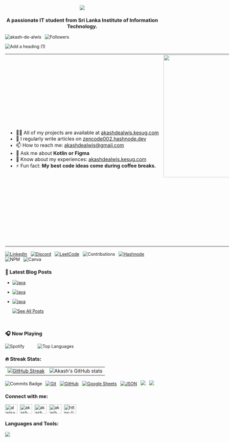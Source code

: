 <h1 align="center">
    <img src="https://readme-typing-svg.herokuapp.com/?font=Orbitron&size=35&color=FFFFFF&center=true&vCenter=true&width=500&height=70&duration=4000&lines=Hi+There+!;+I%27m+Akash+De+Alwis+!;" />
</h1>

<h3 align="center">A passionate IT student from Sri Lanka Institute of Information Technology.</h3>

 <img src="https://komarev.com/ghpvc/?username=akash-de-alwis&label=Profile%20views&color=0e75b6&style=flat" alt="akash-de-alwis"  /> &nbsp; ![Followers](https://img.shields.io/github/followers/akash-de-alwis?style=social)



![Add a heading (1)](https://github.com/user-attachments/assets/f0a9a5b4-3f2a-465d-913a-9a6e63c0427e)
<div align="left">
  <table style="width: 2000px;">
    <tr>
      <td>
        <ul>
          <li>👨‍💻 All of my projects are available at <a href="https://akash-de-alwis.github.io/profolio/" target="_blank">akashdealwis.kesug.com</a></li>
          <li>📝 I regularly write articles on <a href="https://zencode002.hashnode.dev/" target="_blank">zencode002.hashnode.dev</a></li>
          <li>📫 How to reach me: <a href="mailto:akashdealwis@gmail.com" target="_blank">akashdealwis@gmail.com</a></li>
          <li>💬 Ask me about <strong>Kotlin or Figma</strong></li>
          <li>📄 Know about my experiences: <a href="https://akash-de-alwis.github.io/profolio/ target="_blank"">akashdealwis.kesug.com</a></li>
          <li>⚡ Fun fact: <strong>My best code ideas come during coffee breaks.</strong></li>
        </ul>
      </td>
      <td>
        <img src="https://i.pinimg.com/originals/0f/ac/a7/0faca7966eaa862e84ac9dfd07c34513.gif" style="width:400px;"/>
        <img align="center" alt="Coding" width="450" src="https://repository-images.githubusercontent.com/588181932/e36ec678-7984-4cdd-8e4c-a3932772ff8e">
      </td>
    </tr>
  </table>
</div>
    
[![LinkedIn](https://img.shields.io/badge/LinkedIn-Connect-blue?style=for-the-badge&logo=linkedin)](https://www.linkedin.com/in/akash-de-alwis)&nbsp;&nbsp;
[![Discord](https://img.shields.io/badge/Discord-Visit-7289DA?style=for-the-badge&logo=discord&logoColor=white)](https://discord.com/users/1057331971749072897)&nbsp;&nbsp;
[![LeetCode](https://img.shields.io/badge/LeetCode-Progress-brightgreen?style=for-the-badge&logo=leetcode)](https://leetcode.com)&nbsp;&nbsp;
![Contributions](https://img.shields.io/badge/contributions-100%2B-blue?style=for-the-badge)&nbsp;&nbsp; 
[![Hashnode](https://img.shields.io/badge/hashnode-%2300acee.svg?color=2962FF&style=for-the-badge&logo=hashnode&logoColor=white)](https://achhoubiplus.hashnode.dev)&nbsp;&nbsp; 
![NPM](https://img.shields.io/badge/NPM-%23CB3837.svg?style=for-the-badge&logo=npm&logoColor=white)&nbsp;&nbsp; 
![Canva](https://img.shields.io/badge/Canva-%2300C4CC.svg?style=for-the-badge&logo=Canva&logoColor=white) 


<!-- BLOG-POST-LIST:START -->

### 📝 Latest Blog Posts
- <a href="https://zencode002.hashnode.dev/understanding-java-data-structures-stacks-queues-lists-and-trees" >![java](https://img.shields.io/badge/Category-java-green) </a>
- <a href="https://zencode002.hashnode.dev/java-collections-framework" >![java](https://img.shields.io/badge/Category-java-green) </a>
- <a href="https://zencode002.hashnode.dev/java-exception-handling" >![java](https://img.shields.io/badge/Category-java-green) </a>

    <div align="left">
  <a href="https://zencode002.hashnode.dev/">
    <img src="https://img.shields.io/badge/See_All_Posts-red" alt="See All Posts">
  </a>
</div>
<!-- BLOG-POST-LIST:END -->
<br>

### 🎧 Now Playing
![Spotify](https://novatorem.vercel.app/api/spotify)  &nbsp;&nbsp;&nbsp;&nbsp;&nbsp;&nbsp;&nbsp;&nbsp;&nbsp; ![Top Languages](https://github-readme-stats.vercel.app/api/top-langs/?username=akash-de-alwis&layout=compact&theme=dark&bg_color=0d1117&title_color=58a6ff&text_color=white)

### 🔥 Streak Stats:
<table>
  <tr>
    <td>
      <a href="https://git.io/streak-stats">
        <img src="https://github-readme-streak-stats.herokuapp.com/?user=akash-de-alwis&theme=tokyonight" alt="GitHub Streak"/>
      </a>
    </td>
    <td>
      <img src="https://github-readme-stats.vercel.app/api?username=akash-de-alwis&show_icons=true&theme=tokyonight" alt="Akash's GitHub stats"/>
    </td>
  </tr>
</table>

![Commits Badge](https://badges.pufler.dev/commits/monthly/akash-de-alwis)&nbsp;&nbsp;
<a href="#"><img alt="Git" src="https://img.shields.io/badge/Git%20-%23F05033.svg?style=plastic&logo=git&logoColor=white"></a>&nbsp;&nbsp;
<a href="#"><img alt="GitHub" src="https://img.shields.io/badge/github-%23181717.svg?style=plastic&logo=github&logoColor=white"></a>&nbsp;&nbsp;
<a href="#"><img alt="Google Sheets" src="https://img.shields.io/badge/Google%20Sheets%20-%2334A853.svg?style=plastic&logo=google%20sheets&logoColor=white"></a>&nbsp;&nbsp;
<a href="#"><img alt="JSON" img src="https://img.shields.io/badge/json-%23000000.svg?style=plastic&logo=json&logoColor=white"></a>&nbsp;&nbsp;
<a href="#"><img src="https://img.shields.io/badge/latex-%23008080.svg?&style=plastic&logo=latex&logoColor=white" /></a>&nbsp;&nbsp;
<a href="#"><img src="https://img.shields.io/badge/mysql-%234479A1.svg?&style=plastic&logo=mysql&logoColor=white"/></a>&nbsp;&nbsp;

<h3 align="left">Connect with me:</h3>
<p align="left">
<a href="https://twitter.com/alwisakash002" target="blank"><img align="center" src="https://raw.githubusercontent.com/rahuldkjain/github-profile-readme-generator/master/src/images/icons/Social/twitter.svg" alt="alwisakash002" height="30" width="40" /></a>&nbsp;
<a href="https://linkedin.com/in/akash de alwis" target="blank"><img align="center" src="https://raw.githubusercontent.com/rahuldkjain/github-profile-readme-generator/master/src/images/icons/Social/linked-in-alt.svg" alt="akash de alwis" height="30" width="40" /></a>&nbsp;
<a href="https://fb.com/akash de alwis" target="blank"><img align="center" src="https://raw.githubusercontent.com/rahuldkjain/github-profile-readme-generator/master/src/images/icons/Social/facebook.svg" alt="akash de alwis" height="30" width="40" /></a>&nbsp;
<a href="https://instagram.com/akash de alwis" target="blank"><img align="center" src="https://raw.githubusercontent.com/rahuldkjain/github-profile-readme-generator/master/src/images/icons/Social/instagram.svg" alt="akash de alwis" height="30" width="40" /></a>&nbsp;
<a href="https://akash-de-alwis.github.io/profolio/" target="blank"><img align="center" src="https://raw.githubusercontent.com/rahuldkjain/github-profile-readme-generator/master/src/images/icons/Social/rss.svg" alt="https://hashnode.com/@zencode002" height="30" width="40" /></a>&nbsp;
</p>

<h3 align="left">Languages and Tools:</h3>
<img src="https://skillicons.dev/icons?i=react,vite,bootstrap,html,css,vscode,github,kotlin,figma,git,r,nodejs,javascript,mongodb,c,cpp,java,mysql,express,androidstudio" />



